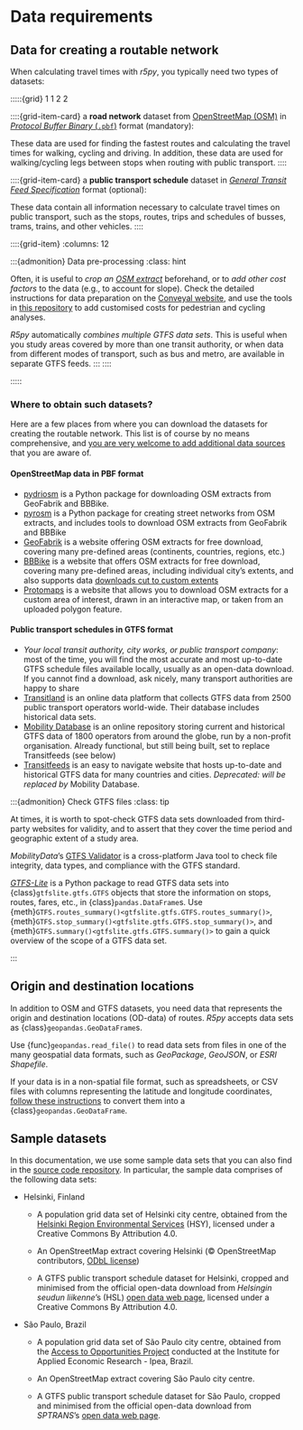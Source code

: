 # Data requirements

## Data for creating a routable network

When calculating travel times with *r5py*, you typically need two types of
datasets:

:::::{grid} 1 1 2 2

::::{grid-item-card}
a **road network** dataset from [OpenStreetMap
(OSM)](https://wiki.openstreetmap.org/wiki/Data) in [*Protocol Buffer Binary*
(`.pbf`)](https://wiki.openstreetmap.org/wiki/PBF_Format) format (mandatory):

These data are used for finding the fastest routes and calculating the travel
times for walking, cycling and driving. In addition, these data are used
for walking/cycling legs between stops when routing with public transport.
::::

::::{grid-item-card}
a **public transport schedule** dataset in [*General Transit Feed
Specification*](https://en.wikipedia.org/wiki/GTFS) format (optional):

These data contain all information necessary to calculate travel times on
public transport, such as the stops, routes, trips and schedules of busses,
trams, trains, and other vehicles.
::::

::::{grid-item}
:columns: 12

:::{admonition} Data pre-processing
:class: hint

Often, it is useful to *crop an [OSM extract](#where-to-obtain-such-datasets)*
beforehand, or to *add other cost factors* to the data (e.g., to account for
slope). Check the detailed instructions for data preparation on the [Conveyal
website](https://docs.conveyal.com/prepare-inputs#preparing-the-osm-data), and
use the tools in [this
repository](https://github.com/RSGInc/ladot_analysis_dataprep) to add
customised costs for pedestrian and cycling analyses.

*R5py* automatically *combines multiple GTFS data sets*. This is useful when you study
areas covered by more than one transit authority, or when data from different
modes of transport, such as bus and metro, are available in separate GTFS
feeds.
:::
::::

:::::

### Where to obtain such datasets?

Here are a few places from where you can download the datasets for creating the
routable network. This list is of course by no means comprehensive, and [you are
very welcome to add additional data sources](/contributing/CONTRIBUTING) that
you are aware of.

#### OpenStreetMap data in PBF format

- [pydriosm](https://pydriosm.readthedocs.io/en/latest/quick-start.html#download-data)
  is a Python package for downloading OSM extracts from GeoFabrik and BBBike.
- [pyrosm](https://pyrosm.readthedocs.io/en/latest/basics.html#protobuf-file-what-is-it-and-how-to-get-one)
  is a Python package for creating street networks from OSM extracts, and
  includes tools to download OSM extracts from GeoFabrik and BBBike
- [GeoFabrik](http://download.geofabrik.de/) is a website offering OSM extracts
  for free download, covering many pre-defined areas (continents, countries,
  regions, etc.)
- [BBBike](https://download.bbbike.org/osm/bbbike/) is a website that offers OSM
  extracts for free download, covering many pre-defined areas, including
  individual city’s extents, and also supports data [downloads cut to custom
  extents](https://extract.bbbike.org/)
- [Protomaps](https://protomaps.com/downloads/osm) is a website that allows you
  to download OSM extracts for a custom area of interest, drawn in an
  interactive map, or taken from an uploaded polygon feature.


#### Public transport schedules in GTFS format

  - *Your local transit authority, city works, or public transport company*:
    most of the time, you will find the most accurate and most up-to-date GTFS
    schedule files available locally, usually as an open-data download. If you
    cannot find a download, ask nicely, many transport authorities are happy to
    share
  - [Transitland](https://www.transit.land/operators) is an online data platform
    that collects GTFS data from 2500 public transport operators world-wide.
    Their database includes historical data sets.
  - [Mobility Database](https://database.mobilitydata.org) is an online repository
    storing current and historical GTFS data of 1800 operators from around the
    globe, run by a non-profit organisation. Already functional, but still being
    built, set to replace Transitfeeds (see below)
  - [Transitfeeds](https://transitfeeds.com/) is an easy to navigate website
    that hosts up-to-date and historical GTFS data for many countries and
    cities. *Deprecated: will be replaced by* Mobility Database.


:::{admonition} Check GTFS files
:class: tip

At times, it is worth to spot-check GTFS data sets downloaded from third-party
websites for validity, and to assert that they cover the time period and
geographic extent of a study area. 

*MobilityData*’s [GTFS
Validator](https://github.com/MobilityData/gtfs-validator) is a cross-platform
Java tool to check file integrity, data types, and compliance with the GTFS
standard.

[*GTFS-Lite*](https://gtfs-lite.readthedocs.io/) is a Python package to read
GTFS data sets into {class}`gtfslite.gtfs.GTFS` objects that store the
information on stops, routes, fares, etc., in {class}`pandas.DataFrame`s. Use
{meth}`GTFS.routes_summary()<gtfslite.gtfs.GTFS.routes_summary()>`,
{meth}`GTFS.stop_summary()<gtfslite.gtfs.GTFS.stop_summary()>`, and
{meth}`GTFS.summary()<gtfslite.gtfs.GTFS.summary()>` to gain a quick overview
of the scope of a GTFS data set.

:::


## Origin and destination locations

In addition to OSM and GTFS datasets, you need data that represents the origin
and destination locations (OD-data) of routes. *R5py* accepts data sets as
{class}`geopandas.GeoDataFrame`s.

Use {func}`geopandas.read_file()` to read data sets from files in one of the
many geospatial data formats, such as *GeoPackage*, *GeoJSON*, or *ESRI
Shapefile*.

If your data is in a non-spatial file format, such as spreadsheets, or CSV
files with columns representing the latitude and longitude coordinates, [follow
these
instructions](https://geopandas.org/en/stable/gallery/create_geopandas_from_pandas.html)
to convert them into a {class}`geopandas.GeoDataFrame`.


## Sample datasets

In this documentation, we use some sample data sets that you can also find in the
[source code
repository](https://github.com/r5py/r5py/tree/main/docs/_static/data/). In
particular, the sample data comprises of the following data sets:

- Helsinki, Finland
  - A population grid data set of Helsinki city centre, obtained from the
    [Helsinki Region Environmental
    Services](https://www.hsy.fi/en/environmental-information/open-data/avoin-data---sivut/population-grid-of-helsinki-metropolitan-area/)
    (HSY), licensed under a Creative Commons By Attribution 4.0.
  
  - An OpenStreetMap extract covering Helsinki (© OpenStreetMap contributors,
    [ODbL license](https://www.openstreetmap.org/copyright))
  
  - A GTFS public transport schedule dataset for Helsinki, cropped and minimised
    from the official open-data download from *Helsingin seudun liikenne*’s (HSL)
    [open data web page](https://github.com/r5py/r5py/tree/main/docs/_static/data/),
    licensed under a Creative Commons By Attribution 4.0.
    
- São Paulo, Brazil
  - A population grid data set of São Paulo city centre, obtained from the
    [Access to Opportunities Project](https://www.ipea.gov.br/acessooportunidades/en/) conducted at the Institute for Applied Economic Research - Ipea, Brazil.
  
  - An OpenStreetMap extract covering São Paulo city centre.
  
  - A GTFS public transport schedule dataset for São Paulo, cropped and minimised
    from the official open-data download from *SPTRANS*’s
    [open data web page](https://www.sptrans.com.br/desenvolvedores/).
